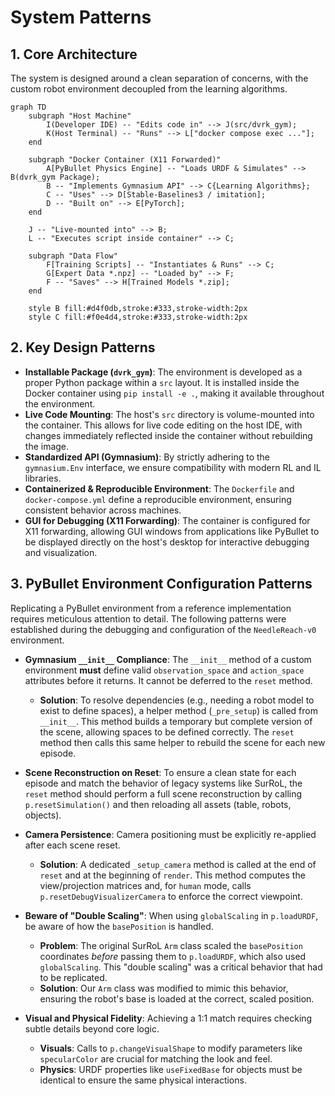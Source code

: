 # System Patterns

## 1. Core Architecture
The system is designed around a clean separation of concerns, with the custom robot environment decoupled from the learning algorithms.

```mermaid
graph TD
    subgraph "Host Machine"
        I(Developer IDE) -- "Edits code in" --> J(src/dvrk_gym);
        K(Host Terminal) -- "Runs" --> L["docker compose exec ..."];
    end

    subgraph "Docker Container (X11 Forwarded)"
        A[PyBullet Physics Engine] -- "Loads URDF & Simulates" --> B(dvrk_gym Package);
        B -- "Implements Gymnasium API" --> C{Learning Algorithms};
        C -- "Uses" --> D[Stable-Baselines3 / imitation];
        D -- "Built on" --> E[PyTorch];
    end
    
    J -- "Live-mounted into" --> B;
    L -- "Executes script inside container" --> C;

    subgraph "Data Flow"
        F[Training Scripts] -- "Instantiates & Runs" --> C;
        G[Expert Data *.npz] -- "Loaded by" --> F;
        F -- "Saves" --> H[Trained Models *.zip];
    end

    style B fill:#d4f0db,stroke:#333,stroke-width:2px
    style C fill:#f0e4d4,stroke:#333,stroke-width:2px
```

## 2. Key Design Patterns

-   **Installable Package (`dvrk_gym`)**: The environment is developed as a proper Python package within a `src` layout. It is installed inside the Docker container using `pip install -e .`, making it available throughout the environment.
-   **Live Code Mounting**: The host's `src` directory is volume-mounted into the container. This allows for live code editing on the host IDE, with changes immediately reflected inside the container without rebuilding the image.
-   **Standardized API (Gymnasium)**: By strictly adhering to the `gymnasium.Env` interface, we ensure compatibility with modern RL and IL libraries.
-   **Containerized & Reproducible Environment**: The `Dockerfile` and `docker-compose.yml` define a reproducible environment, ensuring consistent behavior across machines.
-   **GUI for Debugging (X11 Forwarding)**: The container is configured for X11 forwarding, allowing GUI windows from applications like PyBullet to be displayed directly on the host's desktop for interactive debugging and visualization.

## 3. PyBullet Environment Configuration Patterns
Replicating a PyBullet environment from a reference implementation requires meticulous attention to detail. The following patterns were established during the debugging and configuration of the `NeedleReach-v0` environment.

-   **Gymnasium `__init__` Compliance**: The `__init__` method of a custom environment **must** define valid `observation_space` and `action_space` attributes before it returns. It cannot be deferred to the `reset` method.
    -   **Solution**: To resolve dependencies (e.g., needing a robot model to exist to define spaces), a helper method (`_pre_setup`) is called from `__init__`. This method builds a temporary but complete version of the scene, allowing spaces to be defined correctly. The `reset` method then calls this same helper to rebuild the scene for each new episode.

-   **Scene Reconstruction on Reset**: To ensure a clean state for each episode and match the behavior of legacy systems like SurRoL, the `reset` method should perform a full scene reconstruction by calling `p.resetSimulation()` and then reloading all assets (table, robots, objects).

-   **Camera Persistence**: Camera positioning must be explicitly re-applied after each scene reset.
    -   **Solution**: A dedicated `_setup_camera` method is called at the end of `reset` and at the beginning of `render`. This method computes the view/projection matrices and, for `human` mode, calls `p.resetDebugVisualizerCamera` to enforce the correct viewpoint.

-   **Beware of "Double Scaling"**: When using `globalScaling` in `p.loadURDF`, be aware of how the `basePosition` is handled.
    -   **Problem**: The original SurRoL `Arm` class scaled the `basePosition` coordinates *before* passing them to `p.loadURDF`, which also used `globalScaling`. This "double scaling" was a critical behavior that had to be replicated.
    -   **Solution**: Our `Arm` class was modified to mimic this behavior, ensuring the robot's base is loaded at the correct, scaled position.

-   **Visual and Physical Fidelity**: Achieving a 1:1 match requires checking subtle details beyond core logic.
    -   **Visuals**: Calls to `p.changeVisualShape` to modify parameters like `specularColor` are crucial for matching the look and feel.
    -   **Physics**: URDF properties like `useFixedBase` for objects must be identical to ensure the same physical interactions.
